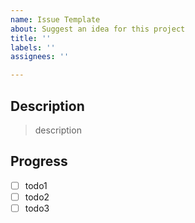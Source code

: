 ```yaml
---
name: Issue Template
about: Suggest an idea for this project
title: ''
labels: ''
assignees: ''

---
```


## Description

> description

## Progress

- [ ] todo1
- [ ] todo2
- [ ] todo3
